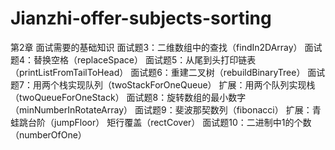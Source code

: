 # Jianzhi-offer-subjects-sorting
第2章 面试需要的基础知识
面试题3：二维数组中的查找（findIn2DArray）
面试题4：替换空格（replaceSpace）
面试题5：从尾到头打印链表（printListFromTailToHead）
面试题6：重建二叉树（rebuildBinaryTree）
面试题7：用两个栈实现队列（twoStackForOneQueue）
扩展：用两个队列实现栈（twoQueueForOneStack）
面试题8：旋转数组的最小数字（minNumberInRotateArray）
面试题9：斐波那契数列（fibonacci）
扩展：青蛙跳台阶（jumpFloor） 矩行覆盖（rectCover）
面试题10：二进制中1的个数（numberOfOne）
